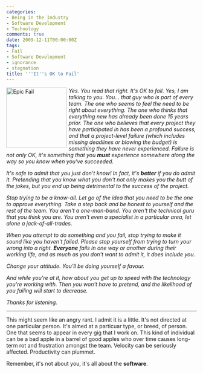 ```yaml
---
categories:
- Being in the Industry
- Software Development
- Technology
comments: true
date: 2009-12-11T00:00:00Z
tags:
- Fail
- Software Development
- ignorance
- stagnation
title: '''It''s OK to Fail'
---
```


<a href="/uploads/2009/12/EpicFail02.jpg" rel="lightbox[fail]" title="Epic Fail"><img src="/uploads/2009/12/EpicFail02.jpg" alt="Epic Fail" width="160" style="float:left;padding-bottom:5px;padding-right:5px;" /></a><em>Yes. You read that right. It's OK to fail. Yes, I am talking to you. You... that guy who is part of every team. The one who seems to feel the need to be right about everything. The one who thinks that everything new has already been done 15 years prior. The one who believes that every project they have participated in has been a profound success, and that a project-level failure (which includes missing deadlines or blowing the budget) is something they have never experienced. Failure is not only OK, it's something that you <strong>must</strong> experience somewhere along the way so you know when you've succeeded.</em>

<!--more-->

<em>It's safe to admit that you just don't know! In fact, it's <strong>better</strong> if you do admit it. Pretending that you know what you don't not only makes you the butt of the jokes, but you end up being detrimental to the success of the project.</em>

<em>Stop trying to be a know-all. Let go of the idea that you need to be the one to approve everything. Take a step back and be honest to yourself and the rest of the team. You aren't a one-man-band. You aren't the technical guru that you think you are. You aren't even a specialist in a particular area, let alone a jack-of-all-trades.</em>

<em>When you attempt to do something and you fail, stop trying to make it sound like you haven't failed. Please stop yourself from trying to turn your wrong into a right. <strong>Everyone</strong> fails in one way or another during their working life, and as much as you don't want to admit it, it does include you.</em>

<em>Change your attitude. You'll be doing yourself a favour.</em>

<em>And while you're at it, how about you get up to speed with the technology you're working with. Then you won't have to pretend, and the likelihood of you failing will start to decrease.</em>

<em>Thanks for listening.</em>
<hr />
This might seem like an angry rant. I admit it is a little. It's not directed at one particular person. It's aimed at a particuar type, or breed, of person. One that seems to appear in every gig that I work on. This kind of individual can be a bad apple in a barrel of good apples who over time causes long-term rot and frustration amongst the team. Velocity can be seriously affected. Productivity can plummet.

Remember, it's not about you, it's all about the <strong>software</strong>.

